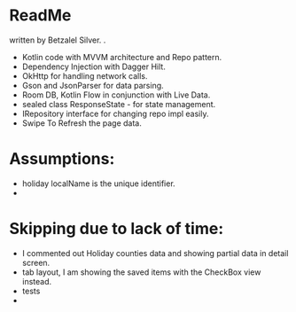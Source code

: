 # ReadMe
 written by Betzalel Silver. .

- Kotlin code with MVVM architecture and Repo pattern. 
- Dependency Injection with Dagger Hilt.
- OkHttp for handling network calls.
- Gson and JsonParser for data parsing.
- Room DB, Kotlin Flow in conjunction with Live Data.
- sealed class ResponseState - for state management.
- IRepository interface for changing repo impl easily.
- Swipe To Refresh the page data.


# Assumptions:
- holiday localName is the unique identifier.
- 

# Skipping due to lack of time:
- I commented out Holiday counties data and showing partial data in detail screen.
- tab layout, I am showing the saved items with the CheckBox view instead.
- tests
- 